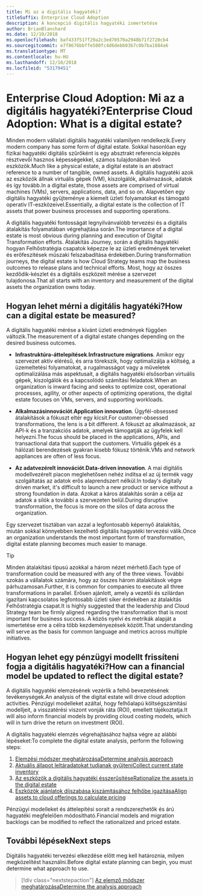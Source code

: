 ```yaml
---
title: Mi az a digitális hagyatéki?
titleSuffix: Enterprise Cloud Adoption
description: A koncepció digitális hagyatéki ismertetése
author: BrianBlanchard
ms.date: 12/10/2018
ms.openlocfilehash: baf433f517f29a2c3ed70570a2948b71f2720cb4
ms.sourcegitcommit: e7f8676bbffe500fc4d6deb603b7c0b7ba1884a6
ms.translationtype: MT
ms.contentlocale: hu-HU
ms.lasthandoff: 12/10/2018
ms.locfileid: "53179451"
---
```

# <a name="enterprise-cloud-adoption-what-is-a-digital-estate"></a><span data-ttu-id="caef5-103">Enterprise Cloud Adoption: Mi az a digitális hagyatéki?</span><span class="sxs-lookup"><span data-stu-id="caef5-103">Enterprise Cloud Adoption: What is a digital estate?</span></span>

<span data-ttu-id="caef5-104">Minden modern vállalati digitális hagyatéki valamilyen rendelkezik.</span><span class="sxs-lookup"><span data-stu-id="caef5-104">Every modern company has some form of digital estate.</span></span> <span data-ttu-id="caef5-105">Sokkal hasonlóan egy fizikai hagyatéki digitális szűrőként is egy absztrakt referencia képzés résztvevői hasznos képességekkel, számos tulajdonában lévő eszközök.</span><span class="sxs-lookup"><span data-stu-id="caef5-105">Much like a physical estate, a digital estate is an abstract reference to a number of tangible, owned assets.</span></span> <span data-ttu-id="caef5-106">A digitális hagyatéki azok az eszközök állnak virtuális gépek (VM), kiszolgálók, alkalmazások, adatok és így tovább.</span><span class="sxs-lookup"><span data-stu-id="caef5-106">In a digital estate, those assets are comprised of virtual machines (VMs), servers, applications, data, and so on.</span></span> <span data-ttu-id="caef5-107">Alapvetően egy digitális hagyatéki gyűjteménye a kiemelt üzleti folyamatokat és támogató operatív IT-eszközeivel.</span><span class="sxs-lookup"><span data-stu-id="caef5-107">Essentially, a digital estate is the collection of IT assets that power business processes and supporting operations.</span></span>

<span data-ttu-id="caef5-108">A digitális hagyatéki fontosságát legnyilvánvalóbb tervezési és a digitális átalakítás folyamatában végrehajtása során.</span><span class="sxs-lookup"><span data-stu-id="caef5-108">The importance of a digital estate is most obvious during planning and execution of Digital Transformation efforts.</span></span> <span data-ttu-id="caef5-109">Átalakítás Journey, során a digitális hagyatéki hogyan Felhőstratégia csapatok képezze le az üzleti eredmények terveket és erőfeszítések műszaki felszabadítása érdekében.</span><span class="sxs-lookup"><span data-stu-id="caef5-109">During transformation journeys, the digital estate is how Cloud Strategy teams map the business outcomes to release plans and technical efforts.</span></span> <span data-ttu-id="caef5-110">Most, hogy az összes kezdődik-készlet és a digitális eszközeit mérése a szervezet tulajdonosa.</span><span class="sxs-lookup"><span data-stu-id="caef5-110">That all starts with an inventory and measurement of the digital assets the organization owns today.</span></span>

## <a name="how-can-a-digital-estate-be-measured"></a><span data-ttu-id="caef5-111">Hogyan lehet mérni a digitális hagyatéki?</span><span class="sxs-lookup"><span data-stu-id="caef5-111">How can a digital estate be measured?</span></span>

<span data-ttu-id="caef5-112">A digitális hagyatéki mérése a kívánt üzleti eredmények függően változik.</span><span class="sxs-lookup"><span data-stu-id="caef5-112">The measurement of a digital estate changes depending on the desired business outcomes.</span></span>

- <span data-ttu-id="caef5-113">**Infrastruktúra-áttelepítések**.</span><span class="sxs-lookup"><span data-stu-id="caef5-113">**Infrastructure migrations**.</span></span> <span data-ttu-id="caef5-114">Amikor egy szervezet aktív elérésű, és arra törekszik, hogy optimalizálja a költség, a üzemeltetési folyamatokat, a rugalmasságot vagy a műveletek optimalizálása más aspektusait, a digitális hagyatéki elsősorban virtuális gépek, kiszolgálók és a kapcsolódó számítási feladatok.</span><span class="sxs-lookup"><span data-stu-id="caef5-114">When an organization is inward facing and seeks to optimize cost, operational processes, agility, or other aspects of optimizing operations, the digital estate focuses on VMs, servers, and supporting workloads.</span></span>

- <span data-ttu-id="caef5-115">**Alkalmazásinnovációt**.</span><span class="sxs-lookup"><span data-stu-id="caef5-115">**Application innovation**.</span></span> <span data-ttu-id="caef5-116">Ügyfél-obsessed átalakítások a fókuszt eltér egy kicsit.</span><span class="sxs-lookup"><span data-stu-id="caef5-116">For customer-obsessed transformations, the lens is a bit different.</span></span> <span data-ttu-id="caef5-117">A fókuszt az alkalmazások, az API-k és a tranzakciós adatok, amelyek támogatják az ügyfelek kell helyezni.</span><span class="sxs-lookup"><span data-stu-id="caef5-117">The focus should be placed in the applications, APIs, and transactional data that support the customers.</span></span> <span data-ttu-id="caef5-118">Virtuális gépek és a hálózati berendezések gyakran kisebb fókusz történik.</span><span class="sxs-lookup"><span data-stu-id="caef5-118">VMs and network appliances are often of less focus.</span></span>

- <span data-ttu-id="caef5-119">**Az adatvezérelt innovációt**.</span><span class="sxs-lookup"><span data-stu-id="caef5-119">**Data-driven innovation**.</span></span> <span data-ttu-id="caef5-120">A mai digitális modellvezérelt piacon meglehetősen nehéz indítsa el az új termék vagy szolgáltatás az adatok erős alaprendszert nélkül.</span><span class="sxs-lookup"><span data-stu-id="caef5-120">In today's digitally driven market, it's difficult to launch a new product or service without a strong foundation in data.</span></span> <span data-ttu-id="caef5-121">Azokat a káros átalakítás során a célja az adatok a silók a további a szervezeten belül.</span><span class="sxs-lookup"><span data-stu-id="caef5-121">During disruptive transformation, the focus is more on the silos of data across the organization.</span></span>

<span data-ttu-id="caef5-122">Egy szervezet tisztában van azzal a legfontosabb képernyő átalakítás, miután sokkal könnyebben kezelhető digitális hagyatéki tervezési válik.</span><span class="sxs-lookup"><span data-stu-id="caef5-122">Once an organization understands the most important form of transformation, digital estate planning becomes much easier to manage.</span></span>

> [!TIP]
> <span data-ttu-id="caef5-123">Minden átalakítási típusú azokkal a három nézet mérhető.</span><span class="sxs-lookup"><span data-stu-id="caef5-123">Each type of transformation could be measured with any of the three views.</span></span> <span data-ttu-id="caef5-124">További szokás a vállalatok számára, hogy az összes három átalakítások végre párhuzamosan.</span><span class="sxs-lookup"><span data-stu-id="caef5-124">Further, it is common for companies to execute all three transformations in parallel.</span></span> <span data-ttu-id="caef5-125">Erősen ajánlott, amely a vezetői és szilárdan igazítani kapcsolatos legfontosabb üzleti siker érdekében az átalakítás Felhőstratégia csapat.</span><span class="sxs-lookup"><span data-stu-id="caef5-125">It is highly suggested that the leadership and Cloud Strategy team be firmly aligned regarding the transformation that is most important for business success.</span></span> <span data-ttu-id="caef5-126">A közös nyelvi és metrikák alapját a ismertetése erre a célra több kezdeményezések között.</span><span class="sxs-lookup"><span data-stu-id="caef5-126">That understanding will serve as the basis for common language and metrics across multiple initiatives.</span></span>

## <a name="how-can-a-financial-model-be-updated-to-reflect-the-digital-estate"></a><span data-ttu-id="caef5-127">Hogyan lehet egy pénzügyi modellt frissíteni fogja a digitális hagyatéki?</span><span class="sxs-lookup"><span data-stu-id="caef5-127">How can a financial model be updated to reflect the digital estate?</span></span>

<span data-ttu-id="caef5-128">A digitális hagyatéki elemzésének vezérlik a felhő bevezetésének tevékenységek.</span><span class="sxs-lookup"><span data-stu-id="caef5-128">An analysis of the digital estate will drive cloud adoption activities.</span></span> <span data-ttu-id="caef5-129">Pénzügyi modelleket azáltal, hogy felhőalapú költségszámítási modelljeit, a visszatérési viszont vonják ráta (ROI), emellett tájékoztatja.</span><span class="sxs-lookup"><span data-stu-id="caef5-129">It will also inform financial models by providing cloud costing models, which will in turn drive the return on investment (ROI).</span></span>

<span data-ttu-id="caef5-130">A digitális hagyatéki elemzés végrehajtásához hajtsa végre az alábbi lépéseket:</span><span class="sxs-lookup"><span data-stu-id="caef5-130">To complete the digital estate analysis, perform the following steps:</span></span>

1. [<span data-ttu-id="caef5-131">Elemzési módszer meghatározása</span><span class="sxs-lookup"><span data-stu-id="caef5-131">Determine analysis approach</span></span>](approach.md)
1. [<span data-ttu-id="caef5-132">Aktuális állapot leltáradatokat tudjanak gyűjteni</span><span class="sxs-lookup"><span data-stu-id="caef5-132">Collect current state inventory</span></span>](inventory.md)
1. [<span data-ttu-id="caef5-133">Az eszközök a digitális hagyatéki ésszerűsítése</span><span class="sxs-lookup"><span data-stu-id="caef5-133">Rationalize the assets in the digital estate</span></span>](rationalize.md)
1. [<span data-ttu-id="caef5-134">Eszközök ajánlatok díjszabása kiszámításához felhőbe igazítása</span><span class="sxs-lookup"><span data-stu-id="caef5-134">Align assets to cloud offerings to calculate pricing</span></span>](calculate.md)

<span data-ttu-id="caef5-135">Pénzügyi modelleket és áttelepítési sorait a rendszerezhetők és árú hagyatéki megfelelően módosítható.</span><span class="sxs-lookup"><span data-stu-id="caef5-135">Financial models and migration backlogs can be modified to reflect the rationalized and priced estate.</span></span>

## <a name="next-steps"></a><span data-ttu-id="caef5-136">További lépések</span><span class="sxs-lookup"><span data-stu-id="caef5-136">Next steps</span></span>

<span data-ttu-id="caef5-137">Digitális hagyatéki tervezési elkezdése előtt meg kell határoznia, milyen megközelítést használni.</span><span class="sxs-lookup"><span data-stu-id="caef5-137">Before digital estate planning can begin, you must determine what approach to use.</span></span>

> [!div class="nextstepaction"]
> [<span data-ttu-id="caef5-138">Az elemző módszer meghatározása</span><span class="sxs-lookup"><span data-stu-id="caef5-138">Determine the analysis approach</span></span>](approach.md)